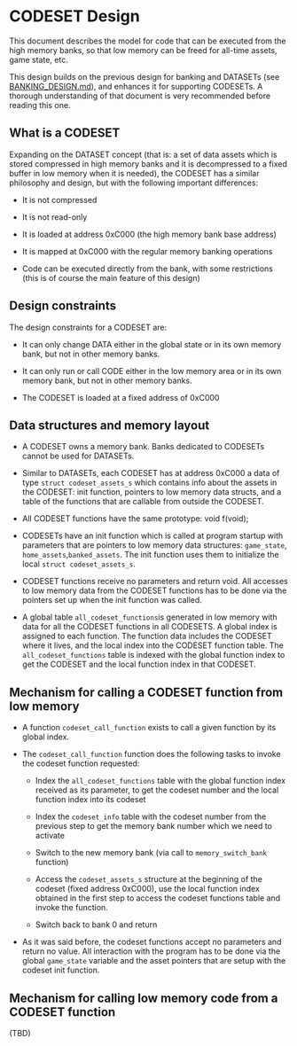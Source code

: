 # CODESET Design

This document describes the model for code that can be executed from the
high memory banks, so that low memory can be freed for all-time assets,
game state, etc.

This design builds on the previous design for banking and DATASETs (see
[BANKING_DESIGN.md](BANKING-DESIGN.md)), and enhances it for supporting
CODESETs. A thorough understanding of that document is very recommended
before reading this one.

## What is a CODESET

Expanding on the DATASET concept (that is: a set of data assets which is
stored compressed in high memory banks and it is decompressed to a fixed
buffer in low memory when it is needed), the CODESET has a similar
philosophy and design, but with the following important differences:

- It is not compressed

- It is not read-only

- It is loaded at address 0xC000 (the high memory bank base address)

- It is mapped at 0xC000 with the regular memory banking operations

- Code can be executed directly from the bank, with some restrictions (this
  is of course the main feature of this design)

## Design constraints

The design constraints for a CODESET are:

- It can only change DATA either in the global state or in its own memory
  bank, but not in other memory banks.

- It can only run or call CODE  either in the low memory area or in its own
  memory bank, but not in other memory banks.

- The CODESET is loaded at a fixed address of 0xC000

## Data structures and memory layout

- A CODESET owns a memory bank. Banks dedicated to CODESETs cannot be used
  for DATASETs.

- Similar to DATASETs, each CODESET has at address 0xC000 a data of type
  `struct codeset_assets_s` which contains info about the assets in the
  CODESET: init function, pointers to low memory data structs, and a table
  of the functions that are callable from outside the CODESET.

- All CODESET functions have the same prototype: void f(void);

- CODESETs have an init function which is called at program startup with
  parameters that are pointers to low memory data structures: `game_state`,
  `home_assets`,`banked_assets`.  The init function uses them to initialize
  the local `struct codeset_assets_s`.

- CODESET functions receive no parameters and return void.  All accesses to
  low memory data from the CODESET functions has to be done via the pointers
  set up when the init function was called.

- A global table `all_codeset_functions`is generated in low memory with data
  for all the CODESET functions in all CODESETS.  A global index is assigned
  to each function.  The function data includes the CODESET where it lives,
  and the local index into the CODESET function table.  The
  `all_codeset_functions` table is indexed with the global function index to
  get the CODESET and the local function index in that CODESET.

## Mechanism for calling a CODESET function from low memory

- A function `codeset_call_function` exists to call a given function by its
  global index.

- The `codeset_call_function` function does the following tasks to invoke
  the codeset function requested:

  - Index the `all_codeset_functions` table with the global function index
    received as its parameter, to get the codeset number and the local
    function index into its codeset

  - Index the `codeset_info` table with the codeset number from the previous
    step to get the memory bank number which we need to activate

  - Switch to the new memory bank (via call to `memory_switch_bank`
    function)

  - Access the `codeset_assets_s` structure at the beginning of the codeset
    (fixed address 0xC000), use the local function index obtained in the
    first step to access the codeset functions table and invoke the
    function.

  - Switch back to bank 0 and return

- As it was said before, the codeset functions accept no parameters and
  return no value.  All interaction with the program has to be done via the
  global `game_state` variable and the asset pointers that are setup with
  the codeset init function.

## Mechanism for calling low memory code from a CODESET function

(TBD)

